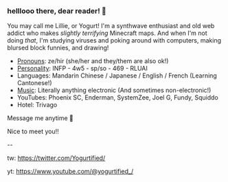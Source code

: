 ### helllooo there, dear reader! 👋


You may call me Lillie, or Yogurt! I'm a synthwave enthusiast and old web addict who makes *slightly terrifying* Minecraft maps. And when I'm not doing *that*, I'm studying viruses and poking around with computers, making blursed block funnies, and drawing! 


- [Pronouns](https://en.pronouns.page/@yogurtified): ze/hir (she/her and they/them are also ok!)
- [Personality](https://www.personality-database.com/user/579306): INFP - 4w5 - sp/so - 469 - RLUAI
- Languages: Mandarin Chinese / Japanese / English / French (Learning Cantonese!)
- [Music](https://open.spotify.com/user/f2qcyl8vnltn1ye227piy0wzq?si=a1f2d9b350074d36): Literally anything electronic (And sometimes non-electronic!)
- YouTubes: Phoenix SC, Enderman, SystemZee, Joel G, Fundy, Squiddo
- Hotel: Trivago


Message me anytime 💜

Nice to meet you!!


--


tw: https://twitter.com/Yogurtified/

yt: https://www.youtube.com/@yogurtified_/

<!--
**Yogurtified/Yogurtified** is a ✨ _special_ ✨ repository because its `README.md` (this file) appears on your GitHub profile.

Here are some ideas to get you started:

- 🔭 I’m currently working on ...
- 🌱 I’m currently learning ...
- 👯 I’m looking to collaborate on ...
- 🤔 I’m looking for help with ...
- 💬 Ask me about ...
- 📫 How to reach me: ...
- 😄 Pronouns: ...
- ⚡ Fun fact: ...
-->
